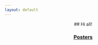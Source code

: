 ```yaml
---
layout: default
---
```

<div align="center">
  ## Hi all!</center>

### [Posters](posters.md)

</div>

